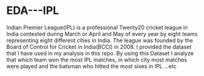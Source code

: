 # EDA---IPL
Indian Premier League(IPL) is a professional Twenty20 cricket league in India contested during March or April and May of every year by eight teams representing eight different cities in India. The league was founded by the Board of Control for Cricket in India(BCCI) in 2008. I provided the dataset that I have used in my analysis in this repo. By using this Dataset I analyze that which team won the most IPL matches, in which city most matches were played and the batsman who hitted the most sixes in IPL ...etc
